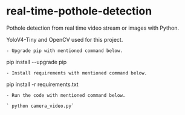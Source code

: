 # real-time-pothole-detection
Pothole detection from real time video stream or images with Python.

YoloV4-Tiny and OpenCV used for this project.

```
- Upgrade pip with mentioned command below.
```
pip install --upgrade pip
```
- Install requirements with mentioned command below.
```
pip install -r requirements.txt
```
- Run the code with mentioned command below.

` python camera_video.py`




